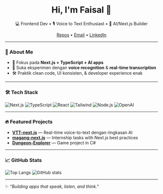 <!-- Banner atau gambar opsional -->
<h1 align="center">Hi, I'm Faisal 👋</h1>
<p align="center">
💻 Frontend Dev • 🎙 Voice to Text Enthusiast • 🧠 AI/Next.js Builder
</p>

<p align="center">
  <a href="https://github.com/faisalz23?tab=repositories">Repos</a> •
  <a href="mailto:youremail@example.com">Email</a> •
  <a href="https://www.linkedin.com/in/your-linkedin">LinkedIn</a>
</p>

---

### 🚀 About Me
- 🎯 Fokus pada **Next.js + TypeScript + AI apps**
- 🧠 Suka eksperimen dengan **voice recognition** & **real-time transcription**
- 🛠 Praktik clean code, UI konsisten, & developer experience enak

---

### 🛠 Tech Stack
![Next.js](https://img.shields.io/badge/Next.js-000?logo=nextdotjs&logoColor=fff)
![TypeScript](https://img.shields.io/badge/TypeScript-3178C6?logo=typescript&logoColor=fff)
![React](https://img.shields.io/badge/React-20232A?logo=react&logoColor=61DAFB)
![Tailwind](https://img.shields.io/badge/Tailwind-06B6D4?logo=tailwindcss&logoColor=fff)
![Node.js](https://img.shields.io/badge/Node.js-339933?logo=node.js&logoColor=fff)
![OpenAI](https://img.shields.io/badge/OpenAI-412991?logo=openai&logoColor=fff)

---

### 🔥 Featured Projects
- **[VTT-next.js](https://github.com/faisalz23/VTT-next.js)** — Real-time voice-to-text dengan ringkasan AI  
- **[magang-next.js](https://github.com/faisalz23/magang-next.js)** — Internship tasks with Next.js best practices  
- **[Dungeon-Explorer](https://github.com/faisalz23/Dungeon-Explorer)** — Game project in C#

---

### 📈 GitHub Stats
![Top Langs](https://github-readme-stats.vercel.app/api/top-langs/?username=faisalz23&layout=compact&theme=radical)
![GitHub stats](https://github-readme-stats.vercel.app/api?username=faisalz23&show_icons=true&theme=radical)

---

✨ *“Building apps that speak, listen, and think.”*

